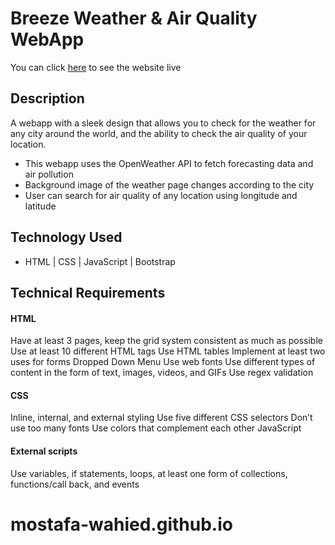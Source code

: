 # Breeze Weather & Air Quality WebApp

You can click [here](https://mostafa-wahied.github.io/Breeze-webapp/) to see the website live


## Description

A webapp with a sleek design that allows you to check for the weather for any city around the world, and the ability to check the air quality of your location.

* This webapp uses the OpenWeather API to fetch forecasting data and air pollution
* Background image of the weather page changes according to the city
* User can search for air quality of any location using longitude and latitude




## Technology Used

* HTML | CSS | JavaScript | Bootstrap 

## Technical Requirements
#### HTML
 Have at least 3 pages, keep the grid system consistent as much as possible
 Use at least 10 different HTML tags
 Use HTML tables
 Implement at least two uses for forms
 Dropped Down Menu
 Use web fonts
 Use different types of content in the form of text, images, videos, and GIFs
 Use regex validation
#### CSS
 Inline, internal, and external styling
 Use five different CSS selectors
 Don’t use too many fonts
 Use colors that complement each other
JavaScript
 #### External scripts
 Use variables, if statements, loops, at least one form of collections, functions/call back, and events
# mostafa-wahied.github.io

